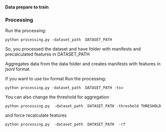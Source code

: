#### Data prepare to train

### Processing
Run the processing:

    python processing.py -dataset_path  DATASET_PATH 

So, you processed the dataset and have folder with manifests and precalculated features in DATASET_PATH

Aggregates data from the data folder and creates manifests with features in jsonl format

If you want to use tsv format
Run the processing: 

    python processing.py -dataset_path  DATASET_PATH -tsv

You can also change the threshold for aggregation
    
    python processing.py  -dataset_path  DATASET_PATH -threshold THRESHOLD

and force recalculate features

    python processing.py  -dataset_path  DATASET_PATH  -rf
